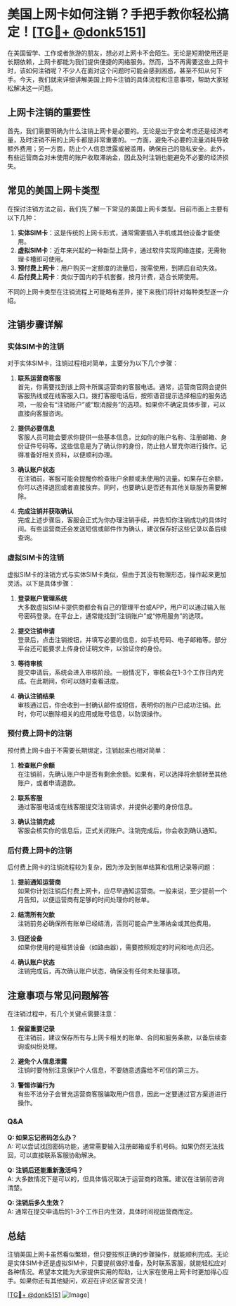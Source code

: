 # 美国上网卡如何注销？手把手教你轻松搞定！[[TG💪+ @donk5151](https://t.me/s/donk5151)]

在美国留学、工作或者旅游的朋友，想必对上网卡不会陌生。无论是短期使用还是长期依赖，上网卡都能为我们提供便捷的网络服务。然而，当不再需要这些上网卡时，该如何注销呢？不少人在面对这个问题时可能会感到困惑，甚至不知从何下手。今天，我们就来详细讲解美国上网卡注销的具体流程和注意事项，帮助大家轻松解决这一问题。

## 上网卡注销的重要性

首先，我们需要明确为什么注销上网卡是必要的。无论是出于安全考虑还是经济考量，及时注销不用的上网卡都是非常重要的。一方面，避免不必要的流量消耗导致额外费用；另一方面，防止个人信息泄露或被滥用，确保自己的隐私安全。此外，有些运营商会对未使用的账户收取滞纳金，因此及时注销也能避免不必要的经济损失。

## 常见的美国上网卡类型

在探讨注销方法之前，我们先了解一下常见的美国上网卡类型。目前市面上主要有以下几种：

1. **实体SIM卡**：这是传统的上网卡形式，通常需要插入手机或其他设备才能使用。
2. **虚拟SIM卡**：近年来兴起的一种新型上网卡，通过软件实现网络连接，无需物理卡槽即可使用。
3. **预付费上网卡**：用户购买一定额度的流量后，按需使用，到期后自动失效。
4. **后付费上网卡**：类似于国内的手机套餐，按月计费，适合长期使用。

不同的上网卡类型在注销流程上可能略有差异，接下来我们将针对每种类型逐一介绍。

## 注销步骤详解

### 实体SIM卡的注销

对于实体SIM卡，注销过程相对简单，主要分为以下几个步骤：

1. **联系运营商客服**  
   首先，你需要找到该上网卡所属运营商的客服电话。通常，运营商官网会提供客服热线或在线客服入口。拨打客服电话后，按照语音提示选择相应的服务选项，一般会有“注销账户”或“取消服务”的选项。如果你不确定具体步骤，可以直接向客服咨询。

2. **提供必要信息**  
   客服人员可能会要求你提供一些基本信息，比如你的账户名称、注册邮箱、身份证件号码等。这些信息是为了确认你的身份，防止他人冒充你进行操作。记得准备好相关资料，以便顺利办理。

3. **确认账户状态**  
   在注销前，客服可能会提醒你检查账户余额或未使用的流量。如果存在余额，你可以选择退回或者直接放弃。同时，也要确认是否还有其他关联服务需要解除。

4. **完成注销并获取确认**  
   完成上述步骤后，客服会正式为你办理注销手续，并告知你注销成功的具体时间。有些运营商还会发送短信或邮件作为确认，建议保存好这些记录以备后续查询。

### 虚拟SIM卡的注销

虚拟SIM卡的注销方式与实体SIM卡类似，但由于其没有物理形态，操作起来更加灵活。以下是具体步骤：

1. **登录账户管理系统**  
   大多数虚拟SIM卡提供商都会有自己的管理平台或APP，用户可以通过输入账号密码登录。在平台上，通常能找到“注销账户”或“停用服务”的选项。

2. **提交注销申请**  
   登录后，点击注销按钮，并填写必要的信息，如手机号码、电子邮箱等。部分平台还可能要求上传身份证明文件，以验证你的身份。

3. **等待审核**  
   提交申请后，系统会进入审核阶段。一般情况下，审核会在1-3个工作日内完成。在此期间，你可以随时查看进度。

4. **确认注销结果**  
   审核通过后，你会收到一封确认邮件或短信，表明你的账户已成功注销。此时，你可以删除相关的应用或账号信息，以防误操作。

### 预付费上网卡的注销

预付费上网卡由于不需要长期绑定，注销起来也相对简单：

1. **检查账户余额**  
   在注销前，先确认账户中是否有剩余余额。如果有，可以选择将余额转至其他账户，或者申请退款。

2. **联系客服**  
   通过客服电话或在线客服提交注销请求，并提供必要的身份信息。

3. **确认注销完成**  
   客服会核实你的信息后，正式关闭账户。注销完成后，你会收到确认通知。

### 后付费上网卡的注销

后付费上网卡的注销流程较为复杂，因为涉及到账单结算和信用记录等问题：

1. **提前通知运营商**  
   如果你计划注销后付费上网卡，应尽早通知运营商。一般来说，至少提前一个月告知，以便运营商有足够的时间处理你的账单。

2. **结清所有欠款**  
   注销前务必确保所有账单已经结清，否则可能会产生滞纳金或其他费用。

3. **归还设备**  
   如果你使用的是租赁设备（如路由器），需要按照规定的时间和地点归还。

4. **确认账户状态**  
   注销完成后，再次确认账户状态，确保没有任何未处理事项。

## 注意事项与常见问题解答

在注销过程中，有几个关键点需要注意：

1. **保留重要记录**  
   在注销前，建议保存所有与上网卡相关的账单、合同和服务条款，以备后续查询或纠纷处理。

2. **避免个人信息泄露**  
   注销时要特别注意保护个人信息，不要随意透露给不可信的第三方。

3. **警惕诈骗行为**  
   有些不法分子会冒充运营商客服骗取用户信息，因此一定要通过官方渠道进行操作。

### Q&A

**Q: 如果忘记密码怎么办？**  
A: 可以尝试找回密码功能，通常需要输入注册邮箱或手机号码。如果仍然无法找回，可以直接联系客服协助解决。

**Q: 注销后还能重新激活吗？**  
A: 大多数情况下是可以的，但具体情况取决于运营商的政策。建议在注销前咨询清楚。

**Q: 注销后多久生效？**  
A: 通常在提交申请后的1-3个工作日内生效，具体时间视运营商而定。

## 总结

注销美国上网卡虽然看似繁琐，但只要按照正确的步骤操作，就能顺利完成。无论是实体SIM卡还是虚拟SIM卡，只要提前做好准备，及时联系客服，就能轻松应对各种情况。希望本文能为大家提供实用的帮助，让大家在使用上网卡时更加得心应手。如果你还有其他疑问，欢迎在评论区留言交流！

[[TG💪+ @donk5151](https://t.me/s/donk5151) ![Image](https://i.postimg.cc/rwNCRYN7/Snipaste-2025-04-30-17-27-05.png)]